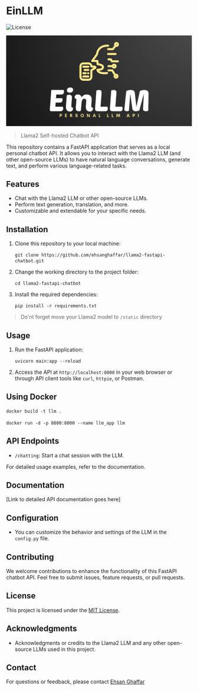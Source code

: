 # EinLLM

![License](https://img.shields.io/badge/license-MIT-blue.svg)

![Llama2 Self-hosted Chatbot API](./static/banner.png)

> Llama2 Self-hosted Chatbot API

This repository contains a FastAPI application that serves as a local personal chatbot API. It allows you to interact with the Llama2 LLM (and other open-source LLMs) to have natural language conversations, generate text, and perform various language-related tasks.

## Features

- Chat with the Llama2 LLM or other open-source LLMs.
- Perform text generation, translation, and more.
- Customizable and extendable for your specific needs.

## Installation

1. Clone this repository to your local machine:

   ```shell
   git clone https://github.com/ehsanghaffar/llama2-fastapi-chatbot.git
   ```

2. Change the working directory to the project folder:

   ```shell
   cd llama2-fastapi-chatbot
   ```

3. Install the required dependencies:

   ```shell
   pip install -r requirements.txt
   ```

> Do'nt forget move your Llama2 model to `/static` directory

## Usage

1. Run the FastAPI application:

   ```shell
   uvicorn main:app --reload
   ```

2. Access the API at `http://localhost:8000` in your web browser or through API client tools like `curl`, `httpie`, or Postman.

## Using Docker

```shell
docker build -t llm .

docker run -d -p 8800:8000 --name llm_app llm
```

## API Endpoints

- `/chatting`: Start a chat session with the LLM.
<!-- - `/generate`: Generate text based on specific prompts. -->
<!-- - `/translate`: Translate text between languages. -->

For detailed usage examples, refer to the documentation.

## Documentation

[Link to detailed API documentation goes here]

## Configuration

- You can customize the behavior and settings of the LLM in the `config.py` file.

## Contributing

We welcome contributions to enhance the functionality of this FastAPI chatbot API. Feel free to submit issues, feature requests, or pull requests.

## License

This project is licensed under the [MIT License](LICENSE).

## Acknowledgments

- Acknowledgments or credits to the Llama2 LLM and any other open-source LLMs used in this project.

## Contact

For questions or feedback, please contact [Ehsan Ghaffar](mailto:ghafari.5000@gmail.com)
